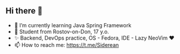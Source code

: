 ## Hi there 👋
- 🌱 I’m currently learning Java Spring Framework
- 🔭 Student from Rostov-on-Don, 17 y.o.
- ✨ Backend, DevOps practice, OS - Fedora, IDE - Lazy NeoVim ❤️
- 📫 How to reach me: https://t.me/Siderean
<!--
**SidereaH/SidereaH** is a ✨ _special_ ✨ repository because its `README.md` (this file) appears on your GitHub profile.

Here are some ideas to get you started:

- 🔭 I’m currently working on ...

- 👯 I’m looking to collaborate on ...
- 🤔 I’m looking for help with ...
- 💬 Ask me about ...

-->
